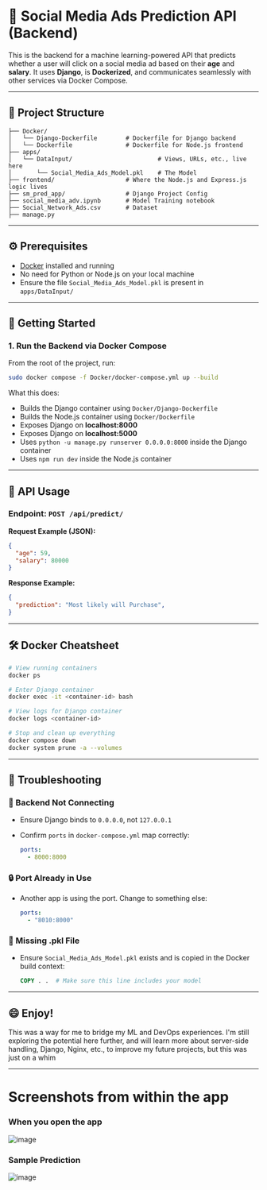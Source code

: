 # 🧠 Social Media Ads Prediction API (Backend)

This is the backend for a machine learning-powered API that predicts whether a user will click on a social media ad based on their **age** and **salary**. It uses **Django**, is **Dockerized**, and communicates seamlessly with other services via Docker Compose.

---

## 📁 Project Structure
```
├── Docker/
│   └── Django-Dockerfile        # Dockerfile for Django backend
│   └── Dockerfile               # Dockerfile for Node.js frontend
├── apps/
│   └── DataInput/                        # Views, URLs, etc., live here
│       └── Social_Media_Ads_Model.pkl    # The Model
├── frontend/                    # Where the Node.js and Express.js logic lives
├── sm_pred_app/                 # Django Project Config
├── social_media_adv.ipynb       # Model Training notebook
├── Social_Network_Ads.csv       # Dataset
├── manage.py
```


---

## ⚙️ Prerequisites

* [Docker](https://www.docker.com/) installed and running
* No need for Python or Node.js on your local machine
* Ensure the file `Social_Media_Ads_Model.pkl` is present in `apps/DataInput/`

---

## 🚀 Getting Started

### 1. Run the Backend via Docker Compose

From the root of the project, run:

```bash
sudo docker compose -f Docker/docker-compose.yml up --build
```

What this does:

* Builds the Django container using `Docker/Django-Dockerfile`
* Builds the Node.js container using `Docker/Dockerfile`
* Exposes Django on **localhost:8000**
* Exposes Django on **localhost:5000**
* Uses `python -u manage.py runserver 0.0.0.0:8000` inside the Django container
* Uses `npm run dev` inside the Node.js container
---

## 📱 API Usage

### Endpoint: `POST /api/predict/`

**Request Example (JSON):**

```json
{
  "age": 59,
  "salary": 80000
}
```

**Response Example:**

```json
{
  "prediction": "Most likely will Purchase",
}
```

---

## 🛠 Docker Cheatsheet

```bash
# View running containers
docker ps

# Enter Django container
docker exec -it <container-id> bash

# View logs for Django container
docker logs <container-id>

# Stop and clean up everything
docker compose down
docker system prune -a --volumes
```

---

## 🧪 Troubleshooting

### 🔌 Backend Not Connecting

* Ensure Django binds to `0.0.0.0`, not `127.0.0.1`
* Confirm `ports` in `docker-compose.yml` map correctly:

  ```yaml
  ports:
    - 8000:8000
  ```

### 🔒 Port Already in Use

* Another app is using the port. Change to something else:

  ```yaml
  ports:
    - "8010:8000"
  ```

### 📁 Missing .pkl File

* Ensure `Social_Media_Ads_Model.pkl` exists and is copied in the Docker build context:

  ```dockerfile
  COPY . .  # Make sure this line includes your model
  ```
---

## 😄 Enjoy!
This was a way for me to bridge my ML and DevOps experiences. I'm still exploring the potential here further, and will learn more about server-side handling, Django, Nginx, etc., to improve my future projects, but this was just on a whim

---
# Screenshots from within the app
### When you open the app
![image](https://github.com/user-attachments/assets/b5454122-dc8b-4c3b-9917-d7ce360afd6c)

### Sample Prediction
![image](https://github.com/user-attachments/assets/c10b1d69-4b93-41d1-9502-cd467ebd10cc)
